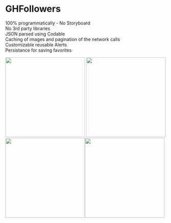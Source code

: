 # GHFollowers


100% programmatically - No Storyboard  
No 3rd party libraries  
JSON parsed using Codable  
Caching of images and pagination of the network calls  
Customizable reusable Alerts  
Persistance for saving favorites  





<img src="https://user-images.githubusercontent.com/14881619/117041821-17ec6a00-acc0-11eb-9987-9e44f22eeca6.png" width="250"> <img src="https://user-images.githubusercontent.com/14881619/117042563-ffc91a80-acc0-11eb-8a1d-ceb3ea95566c.png" width="250"><img src="https://user-images.githubusercontent.com/14881619/117042868-5c2c3a00-acc1-11eb-9321-152755ed9aa3.png" width="250"><img src="https://user-images.githubusercontent.com/14881619/117042889-63ebde80-acc1-11eb-8634-84daf2336e98.png" width="250">


